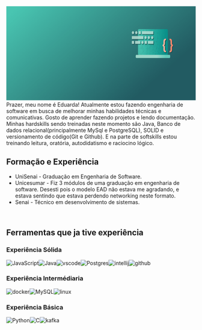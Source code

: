<img src="GreenComputer.png" height="250px" width="100%">
<bold>Prazer, meu nome é Eduarda!</bold> Atualmente estou fazendo engenharia de software em busca de melhorar minhas habilidades técnicas e comunicativas. Gosto de aprender fazendo projetos e lendo documentação. Minhas hardskills sendo treinadas neste momento são Java, Banco de dados relacional(principalmente MySql e PostgreSQL), SOLID e versionamento de código(Git e Github). E na parte de softskills estou treinando leitura, oratória, autodidatismo e raciocino lógico.

## Formação e Experiência

<ul>
  <li>UniSenai - Graduação em Engenharia de Software.</li>
  <li>Unicesumar - Fiz 3 módulos de uma graduação em engenharia de software. Desesti pois o modelo EAD não estava me agradando, e estava sentindo que estava perdendo networking neste formato.</li>
  <li>Senai - Técnico em desenvolvimento de sistemas.</li>
</ul>

<br>

## Ferramentas que ja tive experiência


### Experiência Sólida

 ![JavaScript](https://img.shields.io/badge/JavaScript-F7DF1E?style=for-the-badge&logo=javascript&logoColor=black)![Java](https://img.shields.io/badge/Java-007396?style=for-the-badge&logo=java&logoColor=white)![vscode](https://img.shields.io/badge/Visual%20Studio%20Code-007ACC.svg?style=for-the-badge&logo=Visual-Studio-Code&logoColor=white)![Postgres](https://img.shields.io/badge/postgres-%23316192.svg?style=for-the-badge&logo=postgresql&logoColor=white)![intellij](https://img.shields.io/badge/IntelliJ%20IDEA-000000.svg?style=for-the-badge&logo=IntelliJ-IDEA&logoColor=white)![github](https://img.shields.io/badge/GitHub-181717.svg?style=for-the-badge&logo=GitHub&logoColor=white)

 ### Experiência Intermédiaria
 ![docker](https://img.shields.io/badge/Docker-2496ED.svg?style=for-the-badge&logo=Docker&logoColor=white)![MySQL](https://img.shields.io/badge/mysql-4479A1.svg?style=for-the-badge&logo=mysql&logoColor=white)![linux](https://img.shields.io/badge/Linux-FCC624.svg?style=for-the-badge&logo=Linux&logoColor=black)

### Experiência Básica
![Python](https://img.shields.io/badge/Python-3776AB?style=for-the-badge&logo=python&logoColor=white)![C](https://img.shields.io/badge/C-00599C?style=for-the-badge&logo=c&logoColor=white)![kafka](https://img.shields.io/badge/Apache%20Kafka-231F20.svg?style=for-the-badge&logo=Apache-Kafka&logoColor=white)

